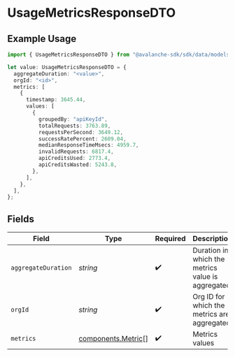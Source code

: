 # UsageMetricsResponseDTO

## Example Usage

```typescript
import { UsageMetricsResponseDTO } from "@avalanche-sdk/sdk/data/models/components";

let value: UsageMetricsResponseDTO = {
  aggregateDuration: "<value>",
  orgId: "<id>",
  metrics: [
    {
      timestamp: 3645.44,
      values: [
        {
          groupedBy: "apiKeyId",
          totalRequests: 3763.89,
          requestsPerSecond: 3649.12,
          successRatePercent: 2609.04,
          medianResponseTimeMsecs: 4959.7,
          invalidRequests: 6817.4,
          apiCreditsUsed: 2773.4,
          apiCreditsWasted: 5243.8,
        },
      ],
    },
  ],
};
```

## Fields

| Field                                                    | Type                                                     | Required                                                 | Description                                              |
| -------------------------------------------------------- | -------------------------------------------------------- | -------------------------------------------------------- | -------------------------------------------------------- |
| `aggregateDuration`                                      | *string*                                                 | :heavy_check_mark:                                       | Duration in which the metrics value is aggregated        |
| `orgId`                                                  | *string*                                                 | :heavy_check_mark:                                       | Org ID for which the metrics are aggregated              |
| `metrics`                                                | [components.Metric](../../models/components/metric.md)[] | :heavy_check_mark:                                       | Metrics values                                           |